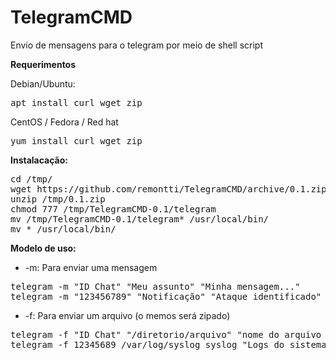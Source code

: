# TelegramCMD
Envio de mensagens para o telegram por meio de shell script <br>

<b>Requerimentos</b>

Debian/Ubuntu:
<pre>apt install curl wget zip</pre>

CentOS / Fedora / Red hat
<pre>yum install curl wget zip</pre>

<b>Instalacação:</b>
<pre>cd /tmp/
wget https://github.com/remontti/TelegramCMD/archive/0.1.zip
unzip /tmp/0.1.zip
chmod 777 /tmp/TelegramCMD-0.1/telegram
mv /tmp/TelegramCMD-0.1/telegram* /usr/local/bin/
mv * /usr/local/bin/</pre>

<b>Modelo de uso:</b>

- -m: Para enviar uma mensagem
<pre>telegram -m "ID Chat" "Meu assunto" "Minha mensagem..."
telegram -m "123456789" "Notificação" "Ataque identificado"</pre>

- -f: Para enviar um arquivo (o memos será zipado)
<pre>telegram -f "ID Chat" "/diretorio/arquivo" "nome do arquivo zip" "Comentário"
telegram -f 12345689 /var/log/syslog syslog "Logs do sistema"</pre>
